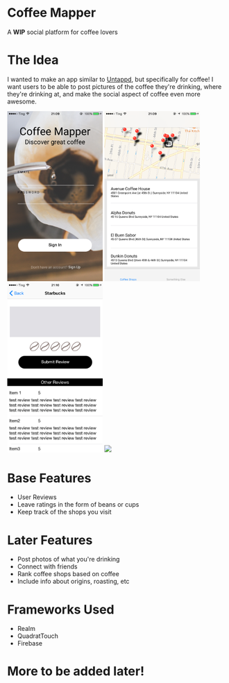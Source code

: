 # Coffee Mapper
A <strong>WIP</strong> social platform for coffee lovers

# The Idea
I wanted to make an app similar to <a href="https://untappd.com">Untappd</a>, but specifically for coffee! I want users to be able to post pictures of the coffee they're drinking, where they're drinking at, and make the social aspect of coffee even more awesome.

<img src="https://github.com/charleshkang/Coffee-Mapper/blob/master/CM1.png" width="220" />
<img src="https://github.com/charleshkang/Coffee-Mapper/blob/master/CM2.png" width="220" />
<img src="https://github.com/charleshkang/Coffee-Mapper/blob/master/CM3.png" width="220" />
<img src="https://github.com/charleshkang/Coffee-Mapper/blob/master/CM4.png" width="220" />

# Base Features
<ul>
  <li>User Reviews</li>
  <li>Leave ratings in the form of beans or cups</li>
  <li>Keep track of the shops you visit</li>
</ul>

# Later Features
<ul>
  <li>Post photos of what you're drinking</li>
  <li>Connect with friends</li>
  <li>Rank coffee shops based on coffee</li>
  <li>Include info about origins, roasting, etc</li>
</ul>

# Frameworks Used
<ul>
  <li>Realm</li>
  <li>QuadratTouch</li>
  <li>Firebase</li>
</ul>


# More to be added later!  
